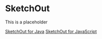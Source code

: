 SketchOut
=========
This is a placeholder

[SketchOut for Java](https://github.com/SeanBae/SketchOut-java)
[SketchOut for JavaScript](https://github.com/SeanBae/SketchOut-js)
